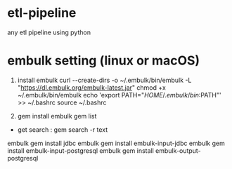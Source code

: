 # etl-pipeline
any etl pipeline using python


# embulk setting (linux or macOS)
1. install embulk
curl --create-dirs -o ~/.embulk/bin/embulk -L "https://dl.embulk.org/embulk-latest.jar"
chmod +x ~/.embulk/bin/embulk
echo 'export PATH="$HOME/.embulk/bin:$PATH"' >> ~/.bashrc
source ~/.bashrc

2. gem install
embulk gem list
- get search : gem search -r text

embulk gem install jdbc
embulk gem install embulk-input-jdbc
embulk gem install embulk-input-postgresql
embulk gem install embulk-output-postgresql



